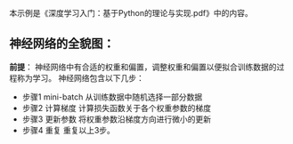 
本示例是《深度学习入门：基于Python的理论与实现.pdf》中的内容。

## 神经网络的全貌图：

**前提**：
神经网络中有合适的权重和偏置，调整权重和偏置以便拟合训练数据的过程称为学习。
神经网络包含以下几步：
* 步骤1   mini-batch
从训练数据中随机选择一部分数据
* 步骤2   计算梯度
计算损失函数关于各个权重参数的梯度
* 步骤3   更新参数
将权重参数沿梯度方向进行微小的更新
* 步骤4   重复
重复以上3步。